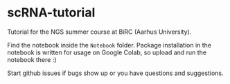 # scRNA-tutorial

Tutorial for the NGS summer course at BiRC (Aarhus University).

Find the notebook inside the `Notebook` folder. Package installation in the notebook is written for usage on Google Colab, so upload and run the notebook there :)

Start github issues if bugs show up or you have questions and suggestions.
